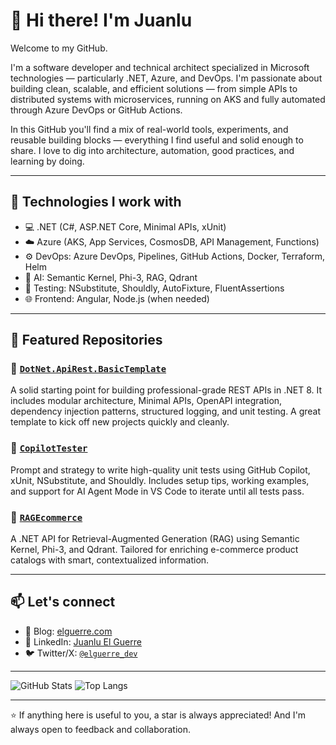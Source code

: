 # 👋 Hi there! I'm Juanlu

Welcome to my GitHub.

I'm a software developer and technical architect specialized in Microsoft technologies — particularly .NET, Azure, and DevOps. I'm passionate about building clean, scalable, and efficient solutions — from simple APIs to distributed systems with microservices, running on AKS and fully automated through Azure DevOps or GitHub Actions.

In this GitHub you'll find a mix of real-world tools, experiments, and reusable building blocks — everything I find useful and solid enough to share. I love to dig into architecture, automation, good practices, and learning by doing.

---

## 🚀 Technologies I work with

- 💻 .NET (C#, ASP.NET Core, Minimal APIs, xUnit)
- ☁️ Azure (AKS, App Services, CosmosDB, API Management, Functions)
- ⚙️ DevOps: Azure DevOps, Pipelines, GitHub Actions, Docker, Terraform, Helm
- 🧠 AI: Semantic Kernel, Phi-3, RAG, Qdrant
- 🧪 Testing: NSubstitute, Shouldly, AutoFixture, FluentAssertions
- 🌐 Frontend: Angular, Node.js (when needed)

---

## 📌 Featured Repositories

### 🔧 [`DotNet.ApiRest.BasicTemplate`](https://github.com/juanluelguerre/DotNet.ApiRest.BasicTemplate)
A solid starting point for building professional-grade REST APIs in .NET 8. It includes modular architecture, Minimal APIs, OpenAPI integration, dependency injection patterns, structured logging, and unit testing. A great template to kick off new projects quickly and cleanly.

### 🤖 [`CopilotTester`](https://github.com/juanluelguerre/ai-labs/tree/main/CopilotTester)
Prompt and strategy to write high-quality unit tests using GitHub Copilot, xUnit, NSubstitute, and Shouldly. Includes setup tips, working examples, and support for AI Agent Mode in VS Code to iterate until all tests pass.

### 🧠 [`RAGEcommerce`](https://github.com/juanluelguerre/ai-labs/tree/main/RAGEcommerce)
A .NET API for Retrieval-Augmented Generation (RAG) using Semantic Kernel, Phi-3, and Qdrant. Tailored for enriching e-commerce product catalogs with smart, contextualized information.

---

## 📫 Let's connect

- 🧠 Blog: [elguerre.com](https://elguerre.com)
- 💼 LinkedIn: [Juanlu El Guerre](https://www.linkedin.com/in/juanluelguerre)
- 🐦 Twitter/X: [`@elguerre_dev`](https://twitter.com/juanluelguerre)

---

![GitHub Stats](https://github-readme-stats.vercel.app/api?username=juanluelguerre&show_icons=true&theme=default)
![Top Langs](https://github-readme-stats.vercel.app/api/top-langs/?username=juanluelguerre&layout=compact)

---

⭐ If anything here is useful to you, a star is always appreciated! And I'm always open to feedback and collaboration.
